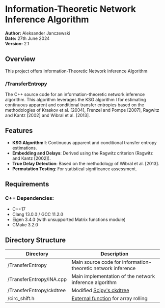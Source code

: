 # Information-Theoretic Network Inference Algorithm

**Author:** Aleksander Janczewski  
**Date:** 27th June 2024  
**Version:** 2.1

## Overview
This project offers Information-Theoretic Network Inference Algorithm

### /TransferEntropy

The C++ source code for an information-theoretic network inference algorithm. This algorithm leverages the KSG algorithm I for estimating continuous apparent and conditional transfer entropies based on the methodologies of Kraskov et al. [2004], Frenzel and Pompe [2007], Ragwitz and Kantz [2002] and Wibral et al. [2013].


## Features
- **KSG Algorithm I**: Continuous apparent and conditional transfer entropy estimations.
- **Embedding and Delays**: Derived using the Ragwitz criterion (Ragwitz and Kantz [2002]).
- **True Delay Detection**: Based on the methodology of Wibral et al. [2013].
- **Permutation Testing**: For statistical significance assessment.

## Requirements

### C++ Dependencies:
- C++17
- Clang 13.0.0 / GCC 11.2.0
- Eigen 3.4.0 (with unsupported Matrix functions module)
- CMake 3.2.0

## Directory Structure

| Directory | Description |
| --- | --- |
| /TransferEntropy | Main source code for information-theoretic network inference |
| /TransferEntropy/INA.cpp | Main implementation of the network inference algorithm |
| /TransferEntropy/ckdtree | Modified [Scipy's ckdtree](https://github.com/scipy/scipy/tree/main/scipy/spatial/ckdtree) |
| /circ_shift.h | [External function](https://stackoverflow.com/questions/46077242/eigen-modifyable-custom-expression/46301503#46301503) for array rolling |
